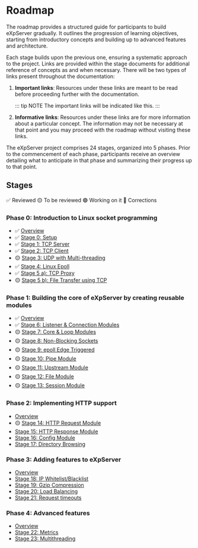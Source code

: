 # Roadmap

The roadmap provides a structured guide for participants to build eXpServer gradually. It outlines the progression of learning objectives, starting from introductory concepts and building up to advanced features and architecture.

Each stage builds upon the previous one, ensuring a systematic approach to the project. Links are provided within the stage documents for additional reference of concepts as and when necessary. There will be two types of links present throughout the documentation:

1. **Important links**: Resources under these links are meant to be read before proceeding further with the documentation.

   ::: tip NOTE
   The important links will be indicated like this.
   :::

2. **Informative links**: Resources under these links are for more information about a particular concept. The information may not be necessary at that point and you may proceed with the roadmap without visiting these links.

The eXpServer project comprises 24 stages, organized into 5 phases. Prior to the commencement of each phase, participants receive an overview detailing what to anticipate in that phase and summarizing their progress up to that point.

## Stages

✅ Reviewed
🟡 To be reviewed
🟣 Working on it
🔴 Corrections

### Phase 0: Introduction to Linux socket programming

- ✅ [Overview](phase-0/)
- ✅ [Stage 0: Setup](phase-0/stage-0)
- ✅ [Stage 1: TCP Server](phase-0/stage-1)
- ✅ [Stage 2: TCP Client](phase-0/stage-2)
- 🟡 [Stage 3: UDP with Multi-threading](phase-0/stage-3)
- ✅ [Stage 4: Linux Epoll](phase-0/stage-4)
- ✅ [Stage 5 a): TCP Proxy](phase-0/stage-5-a)
- 🟡 [Stage 5 b): File Transfer using TCP](phase-0/stage-5-b)

### Phase 1: Building the core of eXpServer by creating reusable modules

- ✅ [Overview](phase-1/)
- ✅ [Stage 6: Listener & Connection Modules](phase-1/stage-6)
- 🟡 [Stage 7: Core & Loop Modules](phase-1/stage-7)
- 🟡 [Stage 8: Non-Blocking Sockets](phase-1/stage-8)
- 🟡 [Stage 9: epoll Edge Triggered](phase-1/stage-9)
- 🟡 [Stage 10: Pipe Module](phase-1/stage-10)
- 🟡 [Stage 11: Upstream Module](phase-1/stage-11)
- 🟡 [Stage 12: File Module](phase-1/stage-12)
- 🟡 [Stage 13: Session Module](phase-1/stage-13)

### Phase 2: Implementing HTTP support

- [Overview](phase-2/)
- 🟡 [Stage 14: HTTP Request Module](phase-2/stage-14)
- [Stage 15: HTTP Response Module](phase-2/stage-15)
- [Stage 16: Config Module](phase-2/stage-16)
- [Stage 17: Directory Browsing](phase-2/stage-17)

### Phase 3: Adding features to eXpServer

- [Overview](phase-3/)
- [Stage 18: IP Whitelist/Blacklist](phase-3/stage-19)
- [Stage 19: Gzip Compression](phase-3/stage-20)
- [Stage 20: Load Balancing](phase-3/stage-21)
- [Stage 21: Request timeouts](phase-3/stage-22)

### Phase 4: Advanced features 

- [Overview](phase-4/)
- [Stage 22: Metrics](phase-4/stage-23)
- [Stage 23: Multithreading](phase-4/stage-24)
